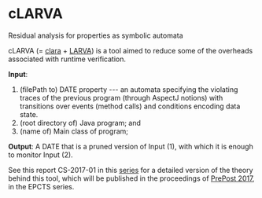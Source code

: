 # cLARVA
Residual analysis for properties as symbolic automata

cLARVA (= [clara](https://github.com/Sable/clara) + [LARVA](http://www.cs.um.edu.mt/svrg/Tools/LARVA/)) is a tool aimed to reduce some of the overheads associated with runtime verification.

**Input**: 
1. (filePath to) DATE property --- an automata specifying the violating traces of the previous program (through AspectJ notions) with transitions over events (method calls) and conditions encoding data state.
2. (root directory of) Java program; and
3. (name of) Main class of program;
      
**Output**: A DATE that is a pruned version of Input (1), with which it is enough to monitor Input (2).

See this report CS-2017-01 in this [series](https://www.um.edu.mt/ict/cs/research/technical_reports) for a detailed version of the theory behind this tool, which will be published in the proceedings of [PrePost 2017](http://staff.um.edu.mt/afra1/prepost17/), in the EPCTS series.
